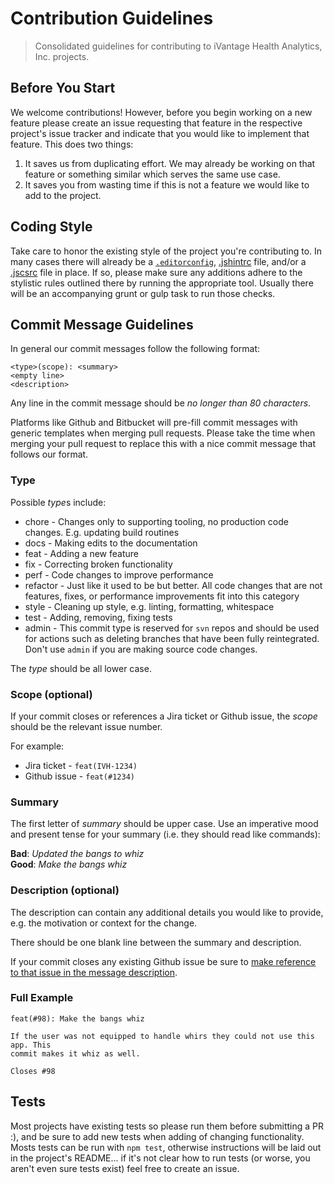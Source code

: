# Contribution Guidelines

> Consolidated guidelines for contributing to iVantage Health Analytics, Inc.
> projects.


## Before You Start

We welcome contributions! However, before you begin working on a new feature
please create an issue requesting that feature in the respective project's
issue tracker and indicate that you would like to implement that feature. This
does two things:

1. It saves us from duplicating effort. We may already be working on that
   feature or something similar which serves the same use case.
2. It saves you from wasting time if this is not a feature we would like to add
   to the project.


## Coding Style

Take care to honor the existing style of the project you're contributing to. In
many cases there will already be a [`.editorconfig`][editor-config],
[.jshintrc][jshint] file, and/or a [.jscsrc][jscs] file in place. If so, please
make sure any additions adhere to the stylistic rules outlined there by running
the appropriate tool. Usually there will be an accompanying grunt or gulp task
to run those checks.


## Commit Message Guidelines

In general our commit messages follow the following format:

```
<type>(scope): <summary>
<empty line>
<description>
```

Any line in the commit message should be *no longer than 80 characters*.

Platforms like Github and Bitbucket will pre-fill commit messages with
generic templates when merging pull requests. Please take the time when
merging your pull request to replace this with a nice commit message that
follows our format.

### Type

Possible *type*s include:

- chore - Changes only to supporting tooling, no production code changes.
  E.g. updating build routines
- docs - Making edits to the documentation
- feat - Adding a new feature
- fix - Correcting broken functionality
- perf - Code changes to improve performance
- refactor - Just like it used to be but better. All code changes that are
  not features, fixes, or performance improvements fit into this category
- style - Cleaning up style, e.g. linting, formatting, whitespace
- test - Adding, removing, fixing tests
- admin - This commit type is reserved for `svn` repos and should be used for
  actions such as deleting branches that have been fully reintegrated. Don't use
  `admin` if you are making source code changes.

The *type* should be all lower case.

### Scope (optional)

If your commit closes or references a Jira ticket or Github issue, the *scope*
should be the relevant issue number.

For example:

- Jira ticket - `feat(IVH-1234)`
- Github issue - `feat(#1234)`

### Summary

The first letter of *summary* should be upper case.
Use an imperative mood and present tense for your summary (i.e. they should
read like commands):

**Bad**: *Updated the bangs to whiz*<br />
**Good**: *Make the bangs whiz*

### Description (optional)

The description can contain any additional details you would like
to provide, e.g. the motivation or context for the change.

There should be one blank line between the summary and description.

If your commit closes any existing Github issue be sure to [make
reference to that issue in the message description][github-civcm].

### Full Example

```
feat(#98): Make the bangs whiz

If the user was not equipped to handle whirs they could not use this app. This
commit makes it whiz as well.

Closes #98
```


## Tests

Most projects have existing tests so please run them before submitting a PR :),
and be sure to add new tests when adding of changing functionality. Mosts tests
can be run with `npm test`, otherwise instructions will be laid out in the
project's README... if it's not clear how to run tests (or worse, you aren't
even sure tests exist) feel free to create an issue.


[editor-config]: http://editorconfig.org/
[jshint]: http://jshint.com/about/
[jscs]: http://jscs.info/
[github-civcm]: https://help.github.com/articles/closing-issues-via-commit-messages/
